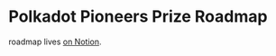 # Polkadot Pioneers Prize Roadmap
roadmap lives [on Notion](https://www.notion.so/27d30c35056c483191afb9ff5b4be235?v=462de8f189c44486a4670bc5dc153b74).
